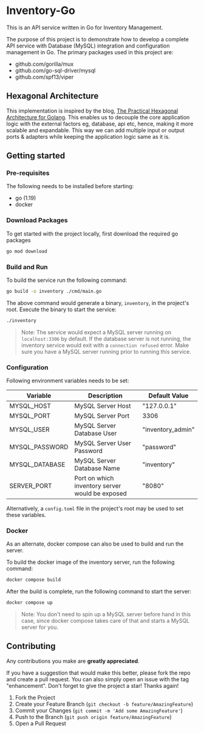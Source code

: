 # Inventory-Go

This is an API service written in Go for Inventory Management.

The purpose of this project is to demonstrate how to develop a complete API service with Database (MySQL) integration and configuration management in Go. The primary packages used in this project are:
- github.com/gorilla/mux
- github.com/go-sql-driver/mysql
- github.com/spf13/viper

## Hexagonal Architecture
This implementation is inspired by the blog, [The Practical Hexagonal Architecture for Golang](https://medium.com/@briannqc/the-practical-hexagonal-architecture-for-golang-742a49bc8d89). This enables us to decouple the core application logic with the external factors eg, database, api etc, hence, making it more scalable and expandable. This way we can add multiple input or output ports & adapters while keeping the application logic same as it is.

## Getting started

### Pre-requisites

The following needs to be installed before starting:
- go (1.19)
- docker

### Download Packages

To get started with the project locally, first download the required go packages

```sh
go mod download
```

### Build and Run

To build the service run the following command:

```sh
go build -o inventory ./cmd/main.go
```

The above command would generate a binary, `inventory`, in the project's root. Execute the binary to start the service:

```sh
./inventory
```

> Note: The service would expect a MySQL server running on `localhost:3306` by default. If the database server is not running, the inventory service would exit with a `connection refused` error. Make sure you have a MySQL server running prior to running this service.

### Configuration

Following environment variables needs to be set:

|Variable|Description|Default Value|
|-|-|-|
|MYSQL_HOST|MySQL Server Host|"127.0.0.1"|
|MYSQL_PORT|MySQL Server Port|3306|
|MYSQL_USER|MySQL Server Database User|"inventory_admin"|
|MYSQL_PASSWORD|MySQL Server User Password|"password"|
|MYSQL_DATABASE|MySQL Server Database Name|"inventory"|
|SERVER_PORT|Port on which inventory server would be exposed|"8080"|

Alternatively, a `config.toml` file in the project's root may be used to set these variables.

### Docker
As an alternate, docker compose can also be used to build and run the server.

To build the docker image of the inventory server, run the following command:

```sh
docker compose build
```

After the build is complete, run the following command to start the server:

```sh
docker compose up
```

> Note: You don't need to spin up a MySQL server before hand in this case, since docker compose takes care of that and starts a MySQL server for you.

## Contributing

Any contributions you make are **greatly appreciated**.

If you have a suggestion that would make this better, please fork the repo and create a pull request. You can also simply open an issue with the tag "enhancement".
Don't forget to give the project a star! Thanks again!

1. Fork the Project
2. Create your Feature Branch (`git checkout -b feature/AmazingFeature`)
3. Commit your Changes (`git commit -m 'Add some AmazingFeature'`)
4. Push to the Branch (`git push origin feature/AmazingFeature`)
5. Open a Pull Request